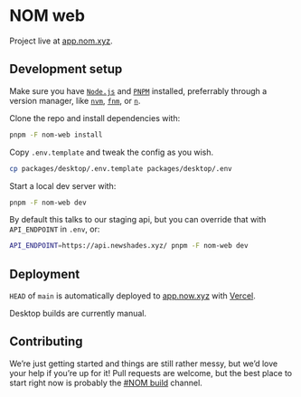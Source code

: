 # NOM web

Project live at [app.nom.xyz](https://app.nom.xyz).

## Development setup

Make sure you have [`Node.js`](https://nodejs.org/en/) and [`PNPM`](https://pnpm.io/) installed, preferrably through a version manager, like [`nvm`](https://github.com/nvm-sh/nvm), [`fnm`](https://github.com/Schniz/fnm), or [`n`](https://github.com/tj/n).

Clone the repo and install dependencies with:

```sh
pnpm -F nom-web install
```

Copy `.env.template` and tweak the config as you wish.

```sh
cp packages/desktop/.env.template packages/desktop/.env
```

Start a local dev server with:

```sh
pnpm -F nom-web dev
```

By default this talks to our staging api, but you can override that with `API_ENDPOINT` in `.env`, or:

```sh
API_ENDPOINT=https://api.newshades.xyz/ pnpm -F nom-web dev
```

## Deployment

`HEAD` of `main` is automatically deployed to [app.now.xyz](https://app.now.xyz) with [Vercel](https://vercel.com/).

Desktop builds are currently manual.

## Contributing

We’re just getting started and things are still rather messy, but we’d love your help if you’re up for it! Pull requests are welcome, but the best place to start right now is probably the [#NOM build](https://app.nom.wtf/channels/62b804a4a1af5d8cf1732cb2) channel.
